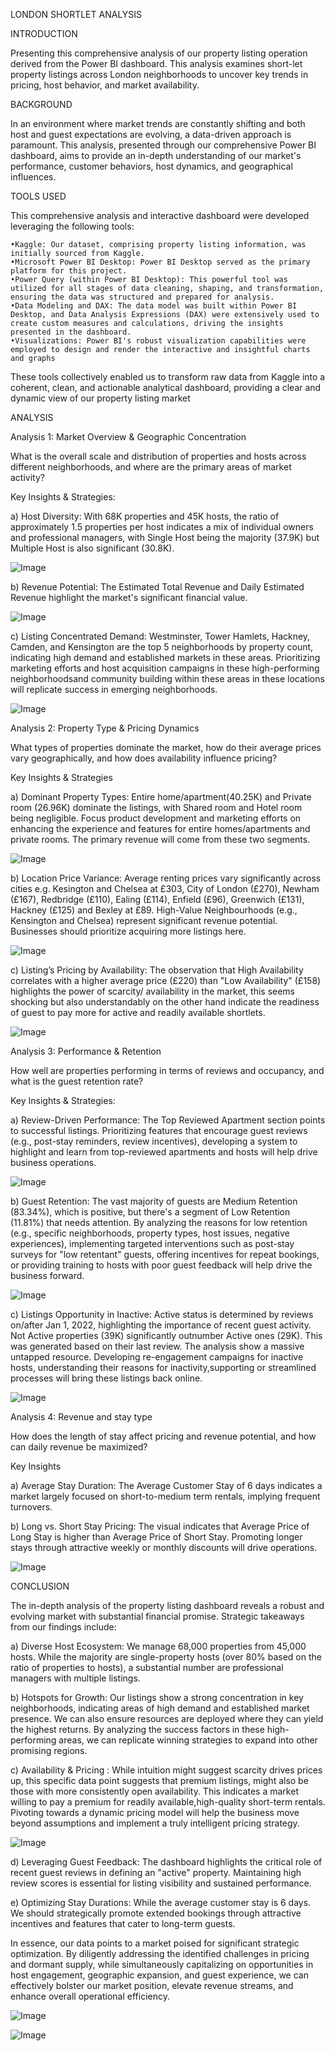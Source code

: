 LONDON SHORTLET ANALYSIS

INTRODUCTION

Presenting this comprehensive analysis of our property listing operation derived from the Power BI dashboard. This analysis examines short-let property listings across London neighborhoods to uncover key trends in pricing, host behavior, and market availability.

BACKGROUND 

In an environment where market trends are constantly shifting and both host and guest expectations are evolving, a data-driven approach is paramount. This analysis, presented through our comprehensive Power BI dashboard, aims to provide an in-depth understanding of our market's performance, customer behaviors, host dynamics, and geographical influences.

TOOLS USED 

This comprehensive analysis and interactive dashboard were developed leveraging the following tools:

	•Kaggle: Our dataset, comprising property listing information, was initially sourced from Kaggle.
	•Microsoft Power BI Desktop: Power BI Desktop served as the primary platform for this project.
	•Power Query (within Power BI Desktop): This powerful tool was utilized for all stages of data cleaning, shaping, and transformation, ensuring the data was structured and prepared for analysis.
	•Data Modeling and DAX: The data model was built within Power BI Desktop, and Data Analysis Expressions (DAX) were extensively used to create custom measures and calculations, driving the insights presented in the dashboard.
	•Visualizations: Power BI's robust visualization capabilities were employed to design and render the interactive and insightful charts and graphs
These tools collectively enabled us to transform raw data from Kaggle into a coherent, clean, and actionable analytical dashboard, providing a clear and dynamic view of our property listing market

ANALYSIS 

Analysis 1: Market Overview & Geographic Concentration

What is the overall scale and distribution of properties and hosts across different neighborhoods, and where are the primary areas of market activity?

Key Insights & Strategies:

a) Host Diversity: With 68K properties and 45K hosts, the ratio of approximately 1.5 properties per host indicates a mix of individual owners and professional managers, with Single Host being the majority (37.9K) but Multiple Host is also significant (30.8K).

![Image](https://github.com/user-attachments/assets/908f63e0-6442-4a57-ab95-1e36977d41dc)

b) Revenue Potential: The Estimated Total Revenue and Daily Estimated Revenue highlight the market's significant financial value.

![Image](https://github.com/user-attachments/assets/f8b2b643-1319-43dc-b2aa-975f83575e2a)

c) Listing Concentrated Demand: Westminster, Tower Hamlets, Hackney, Camden, and Kensington are the top 5 neighborhoods by property count, indicating high demand and established markets in these areas. Prioritizing marketing efforts and host acquisition campaigns in these high-performing neighborhoodsand community building within these areas in these locations will replicate success in emerging neighborhoods.

![Image](https://github.com/user-attachments/assets/65a82f63-8113-42b3-b607-96d6d05e828c)

Analysis 2: Property Type & Pricing Dynamics

What types of properties dominate the market, how do their average prices vary geographically, and how does availability influence pricing?

Key Insights & Strategies

a) Dominant Property Types: Entire home/apartment(40.25K) and Private room (26.96K) dominate the listings, with Shared room and Hotel room being negligible.  Focus product development and marketing efforts on enhancing the experience and features for entire homes/apartments and private rooms. The primary revenue will come from these two segments.

![Image](https://github.com/user-attachments/assets/a3fa6f54-1cdb-440b-ac2a-cf8592d25ed3)

b) Location Price Variance: Average renting prices vary significantly across cities e.g. Kesington and Chelsea at £303, City of London (£270), Newham (£167), Redbridge (£110), Ealing (£114), Enfield (£96), Greenwich (£131), Hackney (£125) and Bexley at £89. High-Value Neighbourhoods (e.g., Kensington and Chelsea) represent significant revenue potential. Businesses should prioritize acquiring more listings here.

![Image](https://github.com/user-attachments/assets/958f0e2a-4782-4a9e-9e27-a122fa728a71)

c) Listing’s Pricing by Availability: The observation that High Availability correlates with a higher average price (£220) than "Low Availability" (£158) highlights the power of scarcity/ availability in the market, this seems shocking but also understandably on the other hand indicate the readiness of guest to pay more for active and readily available shortlets.

![Image](https://github.com/user-attachments/assets/fa8b7b38-b3a6-4ba7-8248-8a3de29f50ee)

Analysis 3: Performance & Retention

How well are properties performing in terms of reviews and occupancy, and what is the guest retention rate?

Key Insights & Strategies:

a) Review-Driven Performance:  The Top Reviewed Apartment section points to successful listings. Prioritizing features that encourage guest reviews (e.g., post-stay reminders, review incentives), developing a system to highlight and learn from top-reviewed apartments and hosts will help drive business operations.

![Image](https://github.com/user-attachments/assets/fcc0a3f3-ec47-4092-bd34-e8bf9915256b)

b) Guest Retention: The vast majority of guests are Medium Retention (83.34%), which is positive, but there's a segment of Low Retention (11.81%) that needs attention. By analyzing the reasons for low retention (e.g., specific neighborhoods, property types, host issues, negative experiences), implementing targeted interventions such as post-stay surveys for "low retentant" guests, offering incentives for repeat bookings, or providing training to hosts with poor guest feedback will help drive the business forward.

![Image](https://github.com/user-attachments/assets/14c18cad-16dd-417c-b62d-90519b7ec09d)

c) Listings Opportunity in Inactive: Active status is determined by reviews on/after Jan 1, 2022, highlighting the importance of recent guest activity.
Not Active properties (39K) significantly outnumber Active ones (29K). This was generated based on their last review. The analysis show a massive untapped resource. Developing re-engagement campaigns for inactive hosts, understanding their reasons for inactivity,supporting or streamlined processes will bring these listings back online.

![Image](https://github.com/user-attachments/assets/10bad30f-fcd4-4266-9b45-c4537307e439)

Analysis 4: Revenue and stay type 

How does the length of stay affect pricing and revenue potential, and how can daily revenue be maximized?

Key Insights 

a) Average Stay Duration: The Average Customer Stay of 6 days indicates a market largely focused on short-to-medium term rentals, implying frequent turnovers.

b) Long vs. Short Stay Pricing: The visual indicates that Average Price of Long Stay is higher than Average Price of Short Stay. Promoting longer stays through attractive weekly or monthly discounts will drive operations.

![Image](https://github.com/user-attachments/assets/96e35b88-441e-49d8-a2a3-ace445f9c9ec)


CONCLUSION

The in-depth analysis of the property listing dashboard reveals a robust and evolving market with substantial financial promise. Strategic takeaways from our findings include:

a) Diverse Host Ecosystem: We manage 68,000 properties from 45,000 hosts. While the majority are single-property hosts (over 80% based on the ratio of properties to hosts), a substantial number are professional managers with multiple listings.

b) Hotspots for Growth: Our listings show a strong concentration in key neighborhoods, indicating areas of high demand and established market presence. We can also ensure resources are deployed where they can yield the highest returns. By analyzing the success factors in these high-performing areas, we can replicate winning strategies to expand into other promising regions.

c) Availability & Pricing : While intuition might suggest scarcity drives prices up, this specific data point suggests that premium listings, might also be those with more consistently open availability. This indicates a market willing to pay a premium for readily available,high-quality short-term rentals. Pivoting towards a dynamic pricing model will help the business move beyond assumptions and implement a truly intelligent pricing strategy.

![Image](https://github.com/user-attachments/assets/e881518b-4cd1-40d9-917c-2437ce69e14c)

d) Leveraging Guest Feedback: The dashboard highlights the critical role of recent guest reviews in defining an "active" property. Maintaining high review scores is essential for listing visibility and sustained performance.

e) Optimizing Stay Durations: While the average customer stay is 6 days. We should strategically promote extended bookings through attractive incentives and features that cater to long-term guests. 

In essence, our data points to a market poised for significant strategic optimization. By diligently addressing the identified challenges in pricing and dormant supply, while simultaneously capitalizing on opportunities in host engagement, geographic expansion, and guest experience, we can effectively bolster our market position, elevate revenue streams, and enhance overall operational efficiency.

![Image](https://github.com/user-attachments/assets/3db35557-cabc-47cd-b7b8-5ce06250f966)


![Image](https://github.com/user-attachments/assets/0559af13-a449-4cc4-89b4-3f86f56a71f2)

